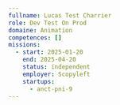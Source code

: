 ```yaml
---
fullname: Lucas Test Charrier
role: Dev Test On Prod
domaine: Animation
competences: []
missions:
  - start: 2025-01-20
    end: 2025-04-20
    status: independent
    employer: Scopyleft
    startups:
      - anct-pni-9
---
```

